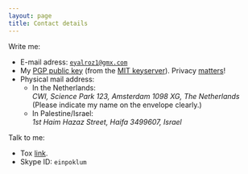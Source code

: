 ```yaml
---
layout: page
title: Contact details
---
```


Write me:

* E-mail adress: [`eyalroz1@gmx.com`](mailto:eyalroz1@gmx.com)
* My [PGP public key](https://pgp.mit.edu/pks/lookup?op=get&search=0x2D225D424EEFF81C) (from the [MIT keyserver](https://pgp.mit.edu/pks/)). Privacy [matters](https://www.pri.org/stories/2013-07-09/17-disturbing-things-snowden-has-taught-us-so-far)!
* Physical mail address:
   * In the Netherlands:<br>*CWI, Science Park 123, Amsterdam 1098 XG, The Netherlands*<br> (Please indicate my name on the envelope clearly.)
   * In Palestine/Israel:<br>*1st Haim Hazaz Street, Haifa 3499607, Israel*

Talk to me:

* Tox [link](tox:56A1ADE4B65B86BCD51CC73E2CD4E542179F47959FE3E0E21B4B0ACDADE51855D34D34D37CB5).
* Skype ID: `einpoklum`

<!-- ... or just show up at the [CWI](http://www.openstreetmap.org/way/57861985#map=16/52.3544/4.9497&layers=H), I'm in most weekdays. -->
